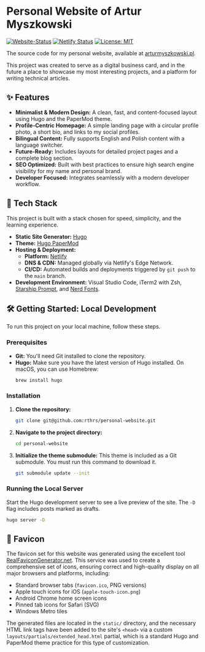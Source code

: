 # Personal Website of Artur Myszkowski

[![Website-Status](https://img.shields.io/website?down_color=lightgrey&down_message=offline&up_color=blue&up_message=online&url=https%3A%2F%2Farturmyszkowski.pl)](https://arturmyszkowski.pl)
[![Netlify Status](https://api.netlify.com/api/v1/badges/87c81a46-6519-4017-9210-fa0ae4c4b0ef/deploy-status)](https://app.netlify.com/projects/scintillating-tiramisu-37b9e8/deploys)
[![License: MIT](https://img.shields.io/badge/License-MIT-yellow.svg)](https://opensource.org/licenses/MIT)

The source code for my personal website, available at [arturmyszkowski.pl](https://arturmyszkowski.pl).

This project was created to serve as a digital business card, and in the future a place to showcase my most interesting projects, and a platform for writing technical articles.

<!-- ![Project Screenshot](https://link-to-your-screenshot.png) -->

## ✨ Features

*   **Minimalist & Modern Design:** A clean, fast, and content-focused layout using Hugo and the PaperMod theme.
*   **Profile-Centric Homepage:** A simple landing page with a circular profile photo, a short bio, and links to my social profiles.
*   **Bilingual Content:** Fully supports English and Polish content with a language switcher.
*   **Future-Ready:** Includes layouts for detailed project pages and a complete blog section.
*   **SEO Optimized:** Built with best practices to ensure high search engine visibility for my name and personal brand.
*   **Developer Focused:** Integrates seamlessly with a modern developer workflow.

## 🚀 Tech Stack

This project is built with a stack chosen for speed, simplicity, and the learning experience.

*   **Static Site Generator:** [Hugo](https://gohugo.io/)
*   **Theme:** [Hugo PaperMod](https://github.com/adityatelange/hugo-PaperMod)
*   **Hosting & Deployment:**
    *   **Platform:** [Netlify](https://www.netlify.com/)
    *   **DNS & CDN:** Managed globally via Netlify's Edge Network.
    *   **CI/CD:** Automated builds and deployments triggered by `git push` to the `main` branch.
*   **Development Environment:** Visual Studio Code, iTerm2 with Zsh, [Starship Prompt](https://starship.rs/), and [Nerd Fonts](https://www.nerdfonts.com/).

## 🛠️ Getting Started: Local Development

To run this project on your local machine, follow these steps.

### Prerequisites

*   **Git:** You'll need Git installed to clone the repository.
*   **Hugo:** Make sure you have the latest version of Hugo installed. On macOS, you can use Homebrew:
    ```sh
    brew install hugo
    ```

### Installation

1.  **Clone the repository:**
    ```sh
    git clone git@github.com:rthrs/personal-website.git
    ```

2.  **Navigate to the project directory:**
    ```sh
    cd personal-website
    ```

3.  **Initialize the theme submodule:**
    This theme is included as a Git submodule. You must run this command to download it.
    ```sh
    git submodule update --init
    ```

### Running the Local Server

Start the Hugo development server to see a live preview of the site. The `-D` flag includes posts marked as drafts.

```sh
hugo server -D
```

## 💄 Favicon

The favicon set for this website was generated using the excellent tool [RealFaviconGenerator.net](https://realfavicongenerator.net/). This service was used to create a comprehensive set of icons, ensuring correct and high-quality display on all major browsers and platforms, including:

*   Standard browser tabs (`favicon.ico`, PNG versions)
*   Apple touch icons for iOS (`apple-touch-icon.png`)
*   Android Chrome home screen icons
*   Pinned tab icons for Safari (SVG)
*   Windows Metro tiles

The generated files are located in the `static/` directory, and the necessary HTML link tags have been added to the site's `<head>` via a custom `layouts/partials/extended_head.html` partial, which is a standard Hugo and PaperMod theme practice for this type of customization.